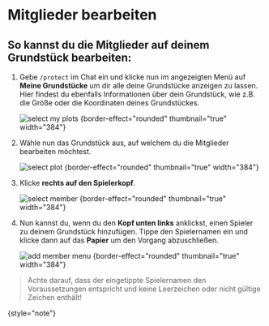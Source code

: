 # Mitglieder bearbeiten

## So kannst du die Mitglieder auf deinem Grundstück bearbeiten:

1. Gebe `/protect` im Chat ein und klicke nun im angezeigten Menü auf **Meine Grundstücke** um dir alle deine
   Grundstücke anzeigen zu lassen. Hier findest du ebenfalls Informationen über dein Grundstück, wie z.B. die Größe oder
   die Koordinaten deines Grundstückes.

   ![select my plots](plot-my-plot.png) {border-effect="rounded" thumbnail="true" width="384"}

2. Wähle nun das Grundstück aus, auf welchem du die Mitglieder bearbeiten möchtest.

   ![select plot](plot-select-plot.png) {border-effect="rounded" thumbnail="true" width="384"}
3. Klicke **rechts auf den Spielerkopf**.

   ![select member](plot-add-member.png) {border-effect="rounded" thumbnail="true" width="384"}
4. Nun kannst du, wenn du den **Kopf unten links** anklickst, einen Spieler zu deinem Grundstück hinzufügen. Tippe den
   Spielernamen ein und klicke dann auf das **Papier** um den Vorgang abzuschließen.

    ![add member menu](plot-add-member-menu.png) {border-effect="rounded" thumbnail="true" width="384"}

> Achte darauf, dass der eingetippte Spielernamen den Voraussetzungen entspricht und keine Leerzeichen oder nicht
> gültige Zeichen enthält!
>
{style="note"}